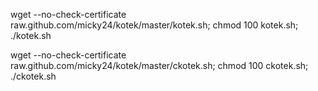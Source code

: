 wget --no-check-certificate raw.github.com/micky24/kotek/master/kotek.sh; chmod 100 kotek.sh; ./kotek.sh

wget --no-check-certificate raw.github.com/micky24/kotek/master/ckotek.sh; chmod 100 ckotek.sh; ./ckotek.sh
